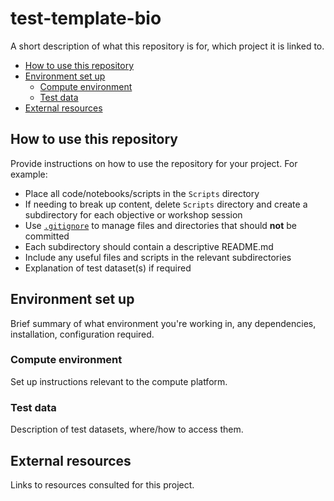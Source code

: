 # test-template-bio

A short description of what this repository is for, which project it is linked to. 

* [How to use this repository](#how-to-use-this-repository)
* [Environment set up](#set-up-environment)
    + [Compute environment](#compute-environment)
    + [Test data](#test-data)
* [External resources](#external-resources)

## How to use this repository 

Provide instructions on how to use the repository for your project. For example: 

* Place all code/notebooks/scripts in the `Scripts` directory
* If needing to break up content, delete `Scripts` directory and create a subdirectory for each objective or workshop session
* Use [`.gitignore`](https://www.atlassian.com/git/tutorials/saving-changes/gitignore) to manage files and directories that should **not** be committed
* Each subdirectory should contain a descriptive README.md 
* Include any useful files and scripts in the relevant subdirectories
* Explanation of test dataset(s) if required 

## Environment set up 

Brief summary of what environment you're working in, any dependencies, installation, configuration required. 

### Compute environment 

Set up instructions relevant to the compute platform. 

### Test data 

Description of test datasets, where/how to access them. 

## External resources 

Links to resources consulted for this project. 